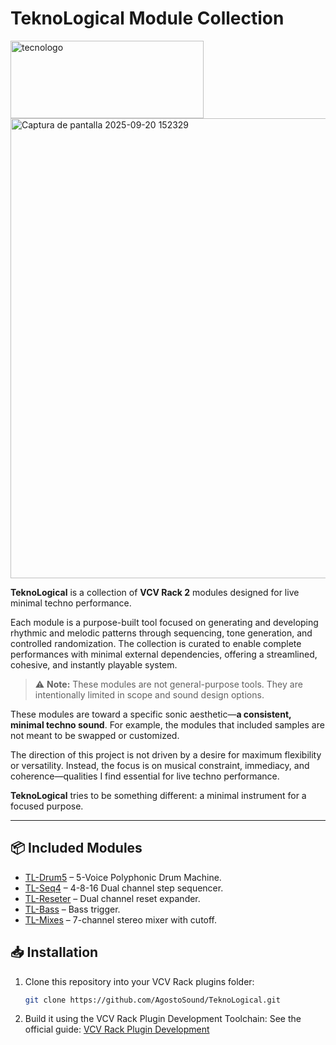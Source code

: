 # TeknoLogical Module Collection

<img width="309" height="124" alt="tecnologo" src="https://github.com/user-attachments/assets/8c090297-3238-41ae-8a1e-a2d54ca1af6a" />

<img width="1903" height="736" alt="Captura de pantalla 2025-09-20 152329" src="https://github.com/user-attachments/assets/2fc52c79-6d2f-42ea-b83c-bc501c90ce39" />

**TeknoLogical** is a collection of **VCV Rack 2** modules designed for live minimal techno performance.

Each module is a purpose-built tool focused on generating and developing rhythmic and melodic patterns through sequencing, tone generation, and controlled randomization. The collection is curated to enable complete performances with minimal external dependencies, offering a streamlined, cohesive, and instantly playable system.

> ⚠️ **Note:** These modules are not general-purpose tools. They are intentionally limited in scope and sound design options.

These modules are toward a specific sonic aesthetic—**a consistent, minimal techno sound**. For example, the modules that included samples are not meant to be swapped or customized.

The direction of this project is not driven by a desire for maximum flexibility or versatility. Instead, the focus is on musical constraint, immediacy, and coherence—qualities I find essential for live techno performance.

**TeknoLogical** tries to be something different: a minimal instrument for a focused purpose.

---

## 📦 Included Modules

- [TL-Drum5](docs/TL-Drum5.md) – 5-Voice Polyphonic Drum Machine.
- [TL-Seq4](docs/TL-Seq4.md) – 4-8-16 Dual channel step sequencer.
- [TL-Reseter](docs/TL-Reseter.md) – Dual channel reset expander.
- [TL-Bass](docs/TL-Bass.md) – Bass trigger.
- [TL-Mixes](docs/TL-Mixes.md) – 7-channel stereo mixer with cutoff.


## 📥 Installation

1. Clone this repository into your VCV Rack plugins folder:
   ```bash
   git clone https://github.com/AgostoSound/TeknoLogical.git
   ```

2. Build it using the VCV Rack Plugin Development Toolchain:
   See the official guide: [VCV Rack Plugin Development](https://vcvrack.com/manual/PluginDevelopmentTutorial)

